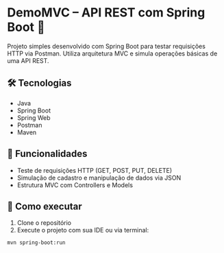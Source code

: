 # DemoMVC – API REST com Spring Boot 🚀

Projeto simples desenvolvido com Spring Boot para testar requisições HTTP via Postman. Utiliza arquitetura MVC e simula operações básicas de uma API REST.

## 🛠 Tecnologias
- Java
- Spring Boot
- Spring Web
- Postman
- Maven

## 📌 Funcionalidades
- Teste de requisições HTTP (GET, POST, PUT, DELETE)
- Simulação de cadastro e manipulação de dados via JSON
- Estrutura MVC com Controllers e Models

## 🚀 Como executar
1. Clone o repositório
2. Execute o projeto com sua IDE ou via terminal:
```bash
mvn spring-boot:run
